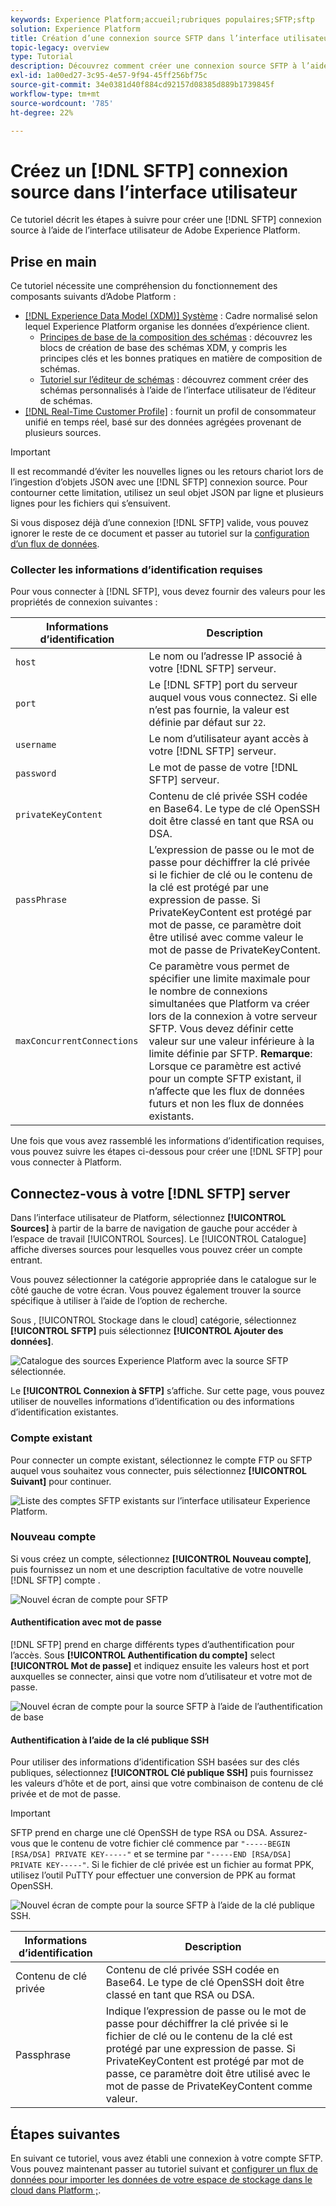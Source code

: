 ```yaml
---
keywords: Experience Platform;accueil;rubriques populaires;SFTP;sftp
solution: Experience Platform
title: Création d’une connexion source SFTP dans l’interface utilisateur
topic-legacy: overview
type: Tutorial
description: Découvrez comment créer une connexion source SFTP à l’aide de l’interface utilisateur de Adobe Experience Platform.
exl-id: 1a00ed27-3c95-4e57-9f94-45ff256bf75c
source-git-commit: 34e0381d40f884cd92157d08385d889b1739845f
workflow-type: tm+mt
source-wordcount: '785'
ht-degree: 22%

---
```


# Créez un [!DNL SFTP] connexion source dans l’interface utilisateur

Ce tutoriel décrit les étapes à suivre pour créer une [!DNL SFTP] connexion source à l’aide de l’interface utilisateur de Adobe Experience Platform.

## Prise en main

Ce tutoriel nécessite une compréhension du fonctionnement des composants suivants d’Adobe Platform : 

* [[!DNL Experience Data Model (XDM)] Système](../../../../../xdm/home.md) : Cadre normalisé selon lequel Experience Platform organise les données d’expérience client. 
   * [Principes de base de la composition des schémas](../../../../../xdm/schema/composition.md) : découvrez les blocs de création de base des schémas XDM, y compris les principes clés et les bonnes pratiques en matière de composition de schémas.
   * [Tutoriel sur l’éditeur de schémas](../../../../../xdm/tutorials/create-schema-ui.md) : découvrez comment créer des schémas personnalisés à l’aide de l’interface utilisateur de l’éditeur de schémas.
* [[!DNL Real-Time Customer Profile]](../../../../../profile/home.md) : fournit un profil de consommateur unifié en temps réel, basé sur des données agrégées provenant de plusieurs sources.

>[!IMPORTANT]
>
>Il est recommandé d’éviter les nouvelles lignes ou les retours chariot lors de l’ingestion d’objets JSON avec une [!DNL SFTP] connexion source. Pour contourner cette limitation, utilisez un seul objet JSON par ligne et plusieurs lignes pour les fichiers qui s’ensuivent.

Si vous disposez déjà d’une connexion [!DNL SFTP] valide, vous pouvez ignorer le reste de ce document et passer au tutoriel sur la [configuration d’un flux de données](../../dataflow/batch/cloud-storage.md).

### Collecter les informations d’identification requises

Pour vous connecter à [!DNL SFTP], vous devez fournir des valeurs pour les propriétés de connexion suivantes :

| Informations d’identification | Description |
| ---------- | ----------- |
| `host` | Le nom ou l’adresse IP associé à votre [!DNL SFTP] serveur. |
| `port` | Le [!DNL SFTP] port du serveur auquel vous vous connectez. Si elle n’est pas fournie, la valeur est définie par défaut sur `22`. |
| `username` | Le nom d’utilisateur ayant accès à votre [!DNL SFTP] serveur. |
| `password` | Le mot de passe de votre [!DNL SFTP] serveur. |
| `privateKeyContent` | Contenu de clé privée SSH codée en Base64. Le type de clé OpenSSH doit être classé en tant que RSA ou DSA. |
| `passPhrase` | L’expression de passe ou le mot de passe pour déchiffrer la clé privée si le fichier de clé ou le contenu de la clé est protégé par une expression de passe. Si PrivateKeyContent est protégé par mot de passe, ce paramètre doit être utilisé avec comme valeur le mot de passe de PrivateKeyContent. |
| `maxConcurrentConnections` | Ce paramètre vous permet de spécifier une limite maximale pour le nombre de connexions simultanées que Platform va créer lors de la connexion à votre serveur SFTP. Vous devez définir cette valeur sur une valeur inférieure à la limite définie par SFTP. **Remarque**: Lorsque ce paramètre est activé pour un compte SFTP existant, il n’affecte que les flux de données futurs et non les flux de données existants. |

Une fois que vous avez rassemblé les informations d’identification requises, vous pouvez suivre les étapes ci-dessous pour créer une [!DNL SFTP] pour vous connecter à Platform.

## Connectez-vous à votre [!DNL SFTP] server

Dans l’interface utilisateur de Platform, sélectionnez **[!UICONTROL Sources]** à partir de la barre de navigation de gauche pour accéder à l’espace de travail [!UICONTROL Sources]. Le [!UICONTROL Catalogue] affiche diverses sources pour lesquelles vous pouvez créer un compte entrant.

Vous pouvez sélectionner la catégorie appropriée dans le catalogue sur le côté gauche de votre écran. Vous pouvez également trouver la source spécifique à utiliser à l’aide de l’option de recherche.

Sous , [!UICONTROL Stockage dans le cloud] catégorie, sélectionnez **[!UICONTROL SFTP]** puis sélectionnez **[!UICONTROL Ajouter des données]**.

![Catalogue des sources Experience Platform avec la source SFTP sélectionnée.](../../../../images/tutorials/create/sftp/catalog.png)

Le **[!UICONTROL Connexion à SFTP]** s’affiche. Sur cette page, vous pouvez utiliser de nouvelles informations d’identification ou des informations d’identification existantes.

### Compte existant

Pour connecter un compte existant, sélectionnez le compte FTP ou SFTP auquel vous souhaitez vous connecter, puis sélectionnez **[!UICONTROL Suivant]** pour continuer.

![Liste des comptes SFTP existants sur l’interface utilisateur Experience Platform.](../../../../images/tutorials/create/sftp/existing.png)

### Nouveau compte

Si vous créez un compte, sélectionnez **[!UICONTROL Nouveau compte]**, puis fournissez un nom et une description facultative de votre nouvelle [!DNL SFTP] compte .

![Nouvel écran de compte pour SFTP](../../../../images/tutorials/create/sftp/new.png)

#### Authentification avec mot de passe

[!DNL SFTP] prend en charge différents types d’authentification pour l’accès. Sous **[!UICONTROL Authentification du compte]** select **[!UICONTROL Mot de passe]** et indiquez ensuite les valeurs host et port auxquelles se connecter, ainsi que votre nom d’utilisateur et votre mot de passe.

![Nouvel écran de compte pour la source SFTP à l’aide de l’authentification de base](../../../../images/tutorials/create/sftp/password.png)

#### Authentification à l’aide de la clé publique SSH

Pour utiliser des informations d’identification SSH basées sur des clés publiques, sélectionnez **[!UICONTROL Clé publique SSH]**  puis fournissez les valeurs d’hôte et de port, ainsi que votre combinaison de contenu de clé privée et de mot de passe.

>[!IMPORTANT]
>
>SFTP prend en charge une clé OpenSSH de type RSA ou DSA. Assurez-vous que le contenu de votre fichier clé commence par `"-----BEGIN [RSA/DSA] PRIVATE KEY-----"` et se termine par `"-----END [RSA/DSA] PRIVATE KEY-----"`. Si le fichier de clé privée est un fichier au format PPK, utilisez l’outil PuTTY pour effectuer une conversion de PPK au format OpenSSH.

![Nouvel écran de compte pour la source SFTP à l’aide de la clé publique SSH.](../../../../images/tutorials/create/sftp/ssh.png)

| Informations d’identification | Description |
| ---------- | ----------- |
| Contenu de clé privée | Contenu de clé privée SSH codée en Base64. Le type de clé OpenSSH doit être classé en tant que RSA ou DSA. |
| Passphrase | Indique l’expression de passe ou le mot de passe pour déchiffrer la clé privée si le fichier de clé ou le contenu de la clé est protégé par une expression de passe. Si PrivateKeyContent est protégé par mot de passe, ce paramètre doit être utilisé avec le mot de passe de PrivateKeyContent comme valeur. |


## Étapes suivantes

En suivant ce tutoriel, vous avez établi une connexion à votre compte SFTP. Vous pouvez maintenant passer au tutoriel suivant et [configurer un flux de données pour importer les données de votre espace de stockage dans le cloud dans Platform ;](../../dataflow/batch/cloud-storage.md).
